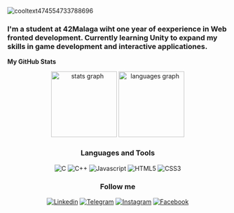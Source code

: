 
![cooltext474554733788696](https://github.com/user-attachments/assets/8570d843-2d6d-4fd4-bf81-a20fb1c70954)

### I'm a student at 42Malaga wiht one year of eexperience in Web fronted development. Currently learning Unity to expand my skills in game development and interactive applicationes.
<b>My GitHub Stats</b>
<div align="center">
  <img src="https://github-readme-stats.vercel.app/api?username=SurSargsyan&show_icons=true&include_all_commits=true&count_private=true&title_color=14b8a6&text_color=ffffff&icon_color=14b8a6&bg_color=1c1917&hide_border=false&show_icons=true" height="150" alt="stats graph" />
<img src="https://github-readme-stats.vercel.app/api/top-langs/?username=SurSargsyan&card_width=320&langs_count=5&title_color=14b8a6&text_color=ffffff&icon_color=14b8a6&bg_color=1c1917&hide_border=false&locale=en&custom_title=Top%20%Languages" height="150" alt="languages graph" />



### Languages and Tools

![C](https://img.shields.io/badge/C-00599C?style=for-the-badge&logo=c&logoColor=white)
![C++](https://img.shields.io/badge/-C++-090909?style=for-the-badge&logo=C%2b%2b&logoColor=6296CC)
![Javascript](https://img.shields.io/badge/JavaScript-323330?style=for-the-badge&logo=javascript&logoColor=F7DF1E)
![HTML5](https://img.shields.io/badge/HTML5-E34F26?style=for-the-badge&logo=html5&logoColor=white)
![CSS3](https://img.shields.io/badge/CSS3-1572B6?style=for-the-badge&logo=css3&logoColor=white)

### Follow me 

[![Linkedin](https://img.shields.io/badge/LinkedIn-0077B5?style=for-the-badge&logo=linkedin&logoColor=white)](https://www.linkedin.com/in/suren-sargsyan-25582a27a/)
[![Telegram](https://img.shields.io/badge/Telegram-2CA5E0?style=for-the-badge&logo=telegram&logoColor=white)](https://t.me/SurSuren)
[![Instagram](https://img.shields.io/badge/Instagram-E4405F?style=for-the-badge&logo=instagram&logoColor=white)](https://www.instagram.com/sursuren/)
[![Facebook](https://img.shields.io/badge/Facebook-1877F2?style=for-the-badge&logo=facebook&logoColor=white)](https://ww.facebook.com/suren.sargsyan.967)

